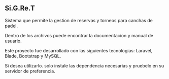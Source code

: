 ## Si.G.Re.T

Sistema que permite la gestion de reservas y torneos para canchas de padel.

Dentro de los archivos puede encontrar la documentacion y manual de usuario.

Este proyecto fue desarrollado con las siguientes tecnologias: Laravel, Blade, Bootstrap y MySQL.

Si desea utilizarlo. solo instale las dependencia necesarias y pruebelo en su servidor de preferencia.
